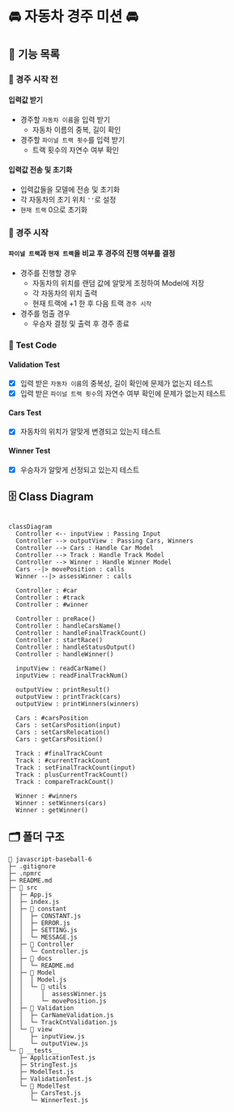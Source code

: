 # 🚘 자동차 경주 미션 🚘

## 📜 기능 목록

### 🏁 경주 시작 전  
#### 입력값 받기
- 경주할 `자동차 이름`을 입력 받기  
  + 자동차 이름의 중복, 길이 확인
- 경주할 `파이널 트랙 횟수`를 입력 받기
  + 트랙 횟수의 자연수 여부 확인 
#### 입력값 전송 및 초기화
- 입력값들을 모델에 전송 및 초기화
- 각 자동차의 초기 위치 `''`로 설정
- `현재 트랙` 0으로 초기화

### 🏁 경주 시작
#### `파이널 트랙`과 `현재 트랙`을 비교 후 경주의 진행 여부를 결정
- 경주를 진행할 경우
    + 자동차의 위치를 랜덤 값에 알맞게 조정하여 Model에 저장
    + 각 자동차의 위치 출력
    + 현재 트랙에 +1 한 후 다음 트랙 `경주 시작`
- 경주를 멈출 경우
    + 우승자 결정 및 출력 후 경주 종료

### 📑 Test Code
#### Validation Test
- [x] 입력 받은 `자동차 이름`의 중복성, 길이 확인에 문제가 없는지 테스트
- [x] 입력 받은 `파이널 트랙 횟수`의 자연수 여부 확인에 문제가 없는지 테스트
  
#### Cars Test
- [x] 자동차의 위치가 알맞게 변경되고 있는지 테스트

#### Winner Test
- [x] 우승자가 알맞게 선정되고 있는지 테스트

## 🗄️ Class Diagram

``` mermaid

classDiagram
  Controller <-- inputView : Passing Input
  Controller --> outputView : Passing Cars, Winners
  Controller --> Cars : Handle Car Model
  Controller --> Track : Handle Track Model
  Controller --> Winner : Handle Winner Model
  Cars --|> movePosition : calls
  Winner --|> assessWinner : calls

  Controller : #car
  Controller : #track
  Controller : #winner

  Controller : preRace() 
  Controller : handleCarsName()
  Controller : handleFinalTrackCount()
  Controller : startRace()
  Controller : handleStatusOutput()
  Controller : handleWinner()

  inputView : readCarName()
  inputView : readFinalTrackNum()

  outputView : printResult()
  outputView : printTrack(cars)
  outputView : printWinners(winners)

  Cars : #carsPosition
  Cars : setCarsPosition(input)
  Cars : setCarsRelocation()
  Cars : getCarsPosition()

  Track : #finalTrackCount
  Track : #currentTrackCount
  Track : setFinalTrackCount(input)
  Track : plusCurrentTrackCount()
  Track : compareTrackCount()
  
  Winner : #winners
  Winner : setWinners(cars)
  Winner : getWinner()
```

## 🗂️ 폴더 구조
```
📂 javascript-baseball-6
├─ .gitignore
├─ .npmrc
├─ README.md
├─ 📂 src
│  ├─ App.js
│  ├─ index.js
│  ├─ 📂 constant
│  │  ├─ CONSTANT.js
│  │  ├─ ERROR.js
│  │  ├─ SETTING.js
│  │  └─ MESSAGE.js
│  ├─ 📂 Controller
│  │  └─ Controller.js
│  ├─ 📂 docs
│  │  └─ README.md
│  ├─ 📂 Model
│  │  │ Model.js
│  │  └─ 📂 utils
│  │     │  assessWinner.js
│  │     └─ movePosition.js
│  ├─ 📂 Validation
│  │  ├─ CarNameValidation.js
│  │  └─ TrackCntValidation.js
│  └─ 📂 view
│     ├─ inputView.js
│     └─ outputView.js
└─ 📂 __tests__
   ├─ ApplicationTest.js
   ├─ StringTest.js
   ├─ ModelTest.js
   ├─ ValidationTest.js
   └─ 📂 ModelTest
      ├─ CarsTest.js
      └─ WinnerTest.js

```